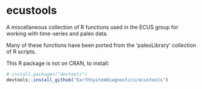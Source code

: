 ecustools
================

A miscellaneous collection of R functions used in the ECUS group for working with time-series and paleo data.

Many of these functions have been ported from the 'paleoLibrary' collection of R scripts.

This R package is not on CRAN, to install:

``` r
# install.packages("devtools")
devtools::install_github("EarthSystemDiagnostics/ecustools")
```
